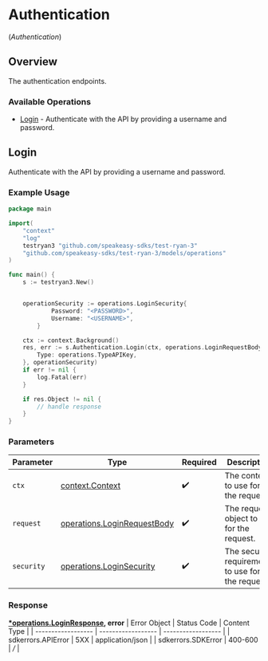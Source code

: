 # Authentication
(*Authentication*)

## Overview

The authentication endpoints.

### Available Operations

* [Login](#login) - Authenticate with the API by providing a username and password.

## Login

Authenticate with the API by providing a username and password.

### Example Usage

```go
package main

import(
	"context"
	"log"
	testryan3 "github.com/speakeasy-sdks/test-ryan-3"
	"github.com/speakeasy-sdks/test-ryan-3/models/operations"
)

func main() {
    s := testryan3.New()


    operationSecurity := operations.LoginSecurity{
            Password: "<PASSWORD>",
            Username: "<USERNAME>",
        }

    ctx := context.Background()
    res, err := s.Authentication.Login(ctx, operations.LoginRequestBody{
        Type: operations.TypeAPIKey,
    }, operationSecurity)
    if err != nil {
        log.Fatal(err)
    }

    if res.Object != nil {
        // handle response
    }
}
```

### Parameters

| Parameter                                                                  | Type                                                                       | Required                                                                   | Description                                                                |
| -------------------------------------------------------------------------- | -------------------------------------------------------------------------- | -------------------------------------------------------------------------- | -------------------------------------------------------------------------- |
| `ctx`                                                                      | [context.Context](https://pkg.go.dev/context#Context)                      | :heavy_check_mark:                                                         | The context to use for the request.                                        |
| `request`                                                                  | [operations.LoginRequestBody](../../models/operations/loginrequestbody.md) | :heavy_check_mark:                                                         | The request object to use for the request.                                 |
| `security`                                                                 | [operations.LoginSecurity](../../models/operations/loginsecurity.md)       | :heavy_check_mark:                                                         | The security requirements to use for the request.                          |


### Response

**[*operations.LoginResponse](../../models/operations/loginresponse.md), error**
| Error Object       | Status Code        | Content Type       |
| ------------------ | ------------------ | ------------------ |
| sdkerrors.APIError | 5XX                | application/json   |
| sdkerrors.SDKError | 400-600            | */*                |
